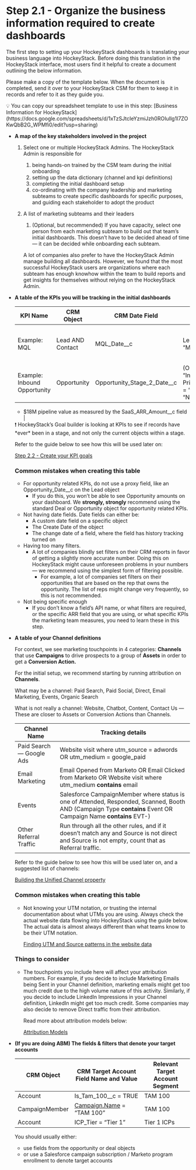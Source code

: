 # Step 2.1 - Organize the business information required to create dashboards

The first step to setting up your HockeyStack dashboards is translating your business language into HockeyStack. Before doing this translation in the HockeyStack interface, most users find it helpful to create a document outlining the below information. 

Please make a copy of the template below. When the document is completed, send it over to your HockeyStack CSM for them to keep it in records and refer to it as they guide you.

<aside>
💡 You can copy our spreadsheet template to use in this step: [Business Information for HockeyStack](https://docs.google.com/spreadsheets/d/1xTzSJtcIeYzmiJzh0ROIuIlg1I7ZOKwQbB2G_WPMfi0/edit?usp=sharing)

</aside>

- **A map of the key stakeholders involved in the project**
    1. Select one or multiple HockeyStack Admins. The HockeyStack Admin is responsible for
        1. being hands-on trained by the CSM team during the initial onboarding
        2. setting up the data dictionary (channel and kpi definitions)
        3. completing the initial dashboard setup
        4. co-ordinating with the company leadership and marketing subteams to create specific dashboards for specific purposes, and guiding each stakeholder to adopt the product
    2. A list of marketing subteams and their leaders
        1. (Optional, but recommended) If you have capacity, select one person from each marketing subteam to build out that team’s initial dashboards. This doesn’t have to be decided ahead of time — it can be decided while onboarding each subteam. 
        
        A lot of companies also prefer to have the HockeyStack Admin manage building all dashboards. However, we found that the most successful HockeyStack users are organizations where each subteam has enough knowhow within the team to build reports and get insights for themselves without relying on the HockeyStack Admin.
- **A table of the KPIs you will be tracking in the initial dashboards**
    
    
    | **KPI Name** | **CRM Object** | **CRM Date Field** | **CRM Filters** | **Count for Last Month** |
    | --- | --- | --- | --- | --- |
    | Example: MQL | Lead AND Contact   | MQL_Date__c | LeadSource is any of “Marketing”,”Paid”,”Events” | 2378 (deduplicated between Lead and Contacts) |
    | Example: Inbound Opportunity | Opportunity | Opportunity_Stage_2_Date__c | (Opportunity_Source__c = “Inbound” OR Primary_Campaign_Source = “Partner”) AND Type = “New Business” | - 178 opportunities
    
    - $18M pipeline value as measured by the SaaS_ARR_Amount__c field |
    
    <aside>
    ❗ HockeyStack’s Goal builder is looking at KPIs to see if records have *ever* been in a stage, and not only the current objects within a stage.
    
    </aside>
    
    Refer to the guide below to see how this will be used later on:
    
    [Step 2.2 - Create your KPI goals](Step-2-2-Create-your-KPI-goals.md)
    
    ### Common mistakes when creating this table
    
    - For opportunity related KPIs, do not use a proxy field, like an Opportunity_Date__c on the Lead object
        - If you do this, you won’t be able to see Opportunity amounts on your dashboard. We **strongly, strongly** recommend using the standard Deal or Opportunity object for opportunity related KPIs.
    - Not having date fields. Date fields can either be:
        - A custom date field on a specific object
        - The Create Date of the object
        - The change date of a field, where the field has history tracking turned on
    - Having too many filters.
        - A lot of companies blindly set filters on their CRM reports in favor of getting a slightly more accurate number. Doing this on HockeyStack might cause unforeseen problems in your numbers — we recommend using the simplest form of filtering possible.
            - For example, a lot of companies set filters on their opportunities that are based on the rep that owns the opportunity. The list of reps might change very frequently, so this is not recommended.
    - Not being specific enough
        - If you don’t know a field’s API name, or what filters are required, or the specific ARR field that you are using, or what specific KPIs the marketing team measures, you need to learn these in this step.
- **A table of your Channel definitions**
    
    For context, we see marketing touchpoints in 4 categories: **Channels** that use **Campaigns** to drive prospects to a group of **Assets** in order to get a **Conversion Action.**
    
    For the initial setup, we recommend starting by running attribution on **Channels**.
    
    What may be a channel: Paid Search, Paid Social, Direct, Email Marketing, Events, Organic Search
    
    What is not really a channel: Website, Chatbot, Content, Contact Us — These are closer to Assets or Conversion Actions than Channels.
    
    | **Channel Name** | **Tracking details** |
    | --- | --- |
    | Paid Search — Google Ads | Website visit where utm_source = adwords OR utm_medium = google_paid |
    | Email Marketing | Email Opened from Marketo OR Email Clicked from Marketo OR Website visit where utm_medium **contains** email |
    | Events | Salesforce CampaignMember where status is one of Attended, Responded, Scanned, Booth AND (Campaign Type **contains** Event OR Campaign Name **contains** EVT-) |
    | Other Referral Traffic | Run through all the other rules, and if it doesn’t match any and Source is not direct and Source is not empty, count that as Referral traffic. |
    
    Refer to the guide below to see how this will be used later on, and a suggested list of channels:
    
    [Building the Unified Channel property](https://www.notion.so/Building-the-Unified-Channel-property-f1f5e6cdda7f47e0a17cd0854b451af5?pvs=21)
    
    ### Common mistakes when creating this table
    
    - Not knowing your UTM notation, or trusting the internal documentation about what UTMs you are using. Always check the actual website data flowing into HockeyStack using the guide below. The actual data is almost always different than what teams know to be their UTM notation.
        
        [Finding UTM and Source patterns in the website data](Step-2-1-Organize-the-business-information-requi/Finding-UTM-and-Source-patterns-in-the-website-dat.md)
        
    
    ### Things to consider
    
    - The touchpoints you include here will affect your attribution numbers. For example, if you decide to include Marketing Emails being Sent in your Channel definition, marketing emails might get too much credit due to the high volume nature of this activity. Similarly, if you decide to include LinkedIn Impressions in your Channel definition, LinkedIn might get too much credit. Some companies may also decide to remove Direct traffic from their attribution.
        
        Read more about attribution models below:
        
        [Attribution Models](../101-How-HockeyStack-Works/Attribution-Models.md)
        
- **(If you are doing ABM) The fields & filters that denote your target accounts**
    
    
    | **CRM Object** | **CRM Target Account Field Name and Value** | **Relevant Target Account Segment** |
    | --- | --- | --- |
    | Account | Is_Tam_100__c = TRUE | TAM 100 |
    | CampaignMember | [Campaign.Name](http://Campaign.Name) = “TAM 100” | TAM 100 |
    | Account | ICP_Tier = “Tier 1” | Tier 1 ICPs |
    
    You should usually either:
    
    - use fields from the opportunity or deal objects
    - or use a Salesforce campaign subscription / Marketo program enrollment to denote target accounts